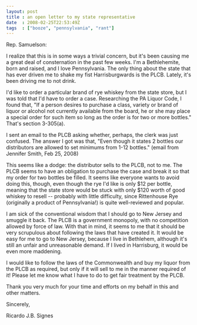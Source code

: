 ```yaml
---
layout: post
title : an open letter to my state representative
date  : 2008-02-25T22:53:49Z
tags  : ["booze", "pennsylvania", "rant"]
---
```

Rep. Samuelson:

I realize that this is in some ways a trivial concern, but it's been causing me a great deal of consternation in the past few weeks.  I'm a Bethlehemite, born and raised, and I love Pennsylvania.  The only thing about the state that has ever driven me to shake my fist Harrisburgwards is the PLCB.  Lately, it's been driving me to not drink.

I'd like to order a particular brand of rye whiskey from the state store, but I was told that I'd have to order a case.  Researching the PA Liquor Code, I found that, "If a person desires to purchase a class, variety or brand of liquor or alcohol not currently available from the board, he or she may place a special order for such item so long as the order is for two or more bottles." That's section 3-305(a).

I sent an email to the PLCB asking whether, perhaps, the clerk was just confused.  The answer I got was that, "Even though it states 2 bottles our distributors are allowed to set minimums from 1-12 bottles." (email from Jennifer Smith, Feb 25, 2008)

This seems like a dodge:  the distributor sells to the PLCB, not to me.  The PLCB seems to have an obligation to purchase the case and break it so that my order for two bottles be filled.  It seems like everyone wants to avoid doing this, though, even though the rye I'd like is only $12 per bottle, meaning that the state store would be stuck with only $120 worth of good whiskey to resell -- probably with little difficulty, since Rittenhouse Rye (originally a product of Pennsylvania!) is quite well-reviewed and popular.

I am sick of the conventional wisdom that I should go to New Jersey and smuggle it back.  The PLCB is a government monopoly, with no competition allowed by force of law.  With that in mind, it seems to me that it should be very scrupulous about following the laws that have created it.  It would be easy for me to go to New Jersey, because I live in Bethlehem, although it's still an unfair and unreasonable demand.  If I lived in Harrisburg, it would be even more maddening.

I would like to follow the laws of the Commonwealth and buy my liquor from the PLCB as required, but only if it will sell to me in the manner required of it! Please let me know what I have to do to get fair treatment by the PLCB.

Thank you very much for your time and efforts on my behalf in this and other matters.

Sincerely,

Ricardo J.B. Signes 
